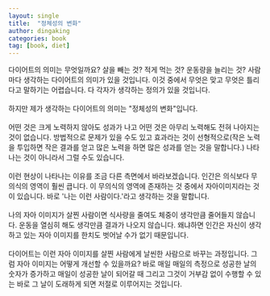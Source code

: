 ```yaml
---
layout: single
title:  "정체성의 변화"
author: dingaking
categories: book
tag: [book, diet]
---
```



다이어트의 의미는 무엇일까요? 살을 빼는 것? 적게 먹는 것? 운동량을 늘리는 것? 사람마다 생각하는 다이어트의 의미가 있을 것입니다. 이것 중에서 무엇은 맞고 무엇은 틀리다고 말하기는 어렵습니다. 다 각자가 생각하는 정의가 있을 것입니다.
<br />
<br />
하지만 제가 생각하는 다이어트의 의미는 "정체성의 변화"입니다.
<br />
<br />
어떤 것은 크게 노력하지 않아도 성과가 나고 어떤 것은 아무리 노력해도 전혀 나아지는 것이 없습니다. 방법적으로 문제가 있을 수도 있고 효과라는 것이 선형적으로(작은 노력을 투입하면 작은 결과를 얻고 많은 노력을 하면 많은 성과를 얻는 것을 말합니다.) 나타나는 것이 아니라서 그럴 수도 있습니다.
<br />
<br />
이런 현상이 나타나는 이유를 조금 다른 측면에서 바라보겠습니다. 인간은 의식보다 무의식의 영역이 훨씬 큽니다. 이 무의식의 영역에 존재하는 것 중에서 자아이미지라는 것이 있습니다. 바로 '나는 이런 사람이다.'라고 생각하는 것을 말합니다.
<br />
<br />
나의 자아 이미지가 살찐 사람이면 식사량을 줄여도 체중이 생각만큼 줄어들지 않습니다. 운동을 열심히 해도 생각만큼 결과가 나오지 않습니다. 왜냐하면 인간은 자신이 생각하고 있는 자아 이미지를 한치도 벗어날 수가 없기 때문입니다.
<br />
<br />
다이어트는 이런 자아 이미지를 살찐 사람에게 날씬한 사람으로 바꾸는 과정입니다. 그럼 자아 이미지는 어떻게 개선할 수 있을까요? 바로 매일 매일의 측정으로 성공한 날의 숫자가 증가하고 매일이 성공한 날이 되어갈 때 그리고 그것이 거부감 없이 수행할 수 있는 바로 그 날이 도래하게 되면 저절로 이루어지는 것입니다.